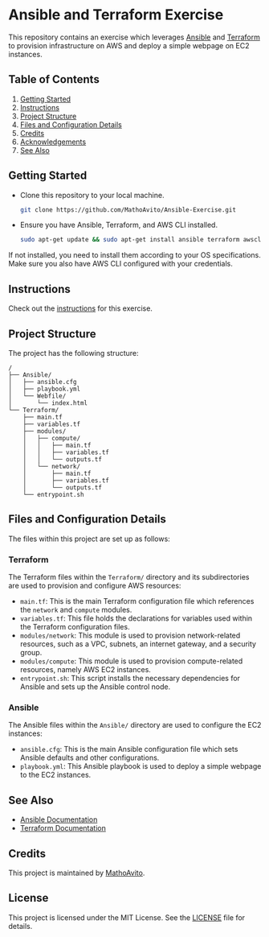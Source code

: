 # Ansible and Terraform Exercise

This repository contains an exercise which leverages [Ansible](https://www.ansible.com/) and [Terraform](https://www.terraform.io/) to provision infrastructure on AWS and deploy a simple webpage on EC2 instances.

## Table of Contents

1. [Getting Started](#getting-started)
2. [Instructions](#instructions)
3. [Project Structure](#project-structure)
4. [Files and Configuration Details](#files-and-configuration-details)
5. [Credits](#credits)
6. [Acknowledgements](#acknowledgements)
7. [See Also](#see-also)

## Getting Started <a name="getting-started"></a>

* Clone this repository to your local machine. 

    ```bash
    git clone https://github.com/MathoAvito/Ansible-Exercise.git
    ```

* Ensure you have Ansible, Terraform, and AWS CLI installed.

    ```bash
    sudo apt-get update && sudo apt-get install ansible terraform awscli -y
    ```

If not installed, you need to install them according to your OS specifications. Make sure you also have AWS CLI configured with your credentials.

## Instructions <a name="instructions"></a>

Check out the [instructions](instructions-ansible-tf.md) for this exercise.
## Project Structure <a name="project-structure"></a>

The project has the following structure: 

```plaintext
/
├── Ansible/
│   ├── ansible.cfg
│   ├── playbook.yml
│   └── Webfile/
│       └── index.html
└── Terraform/
    ├── main.tf
    ├── variables.tf
    ├── modules/
    │   ├── compute/
    │   │   ├── main.tf
    │   │   ├── variables.tf
    │   │   └── outputs.tf
    │   └── network/
    │       ├── main.tf
    │       ├── variables.tf
    │       └── outputs.tf
    └── entrypoint.sh
```
## Files and Configuration Details <a name="files-and-configuration-details"></a>

The files within this project are set up as follows:

### Terraform

The Terraform files within the `Terraform/` directory and its subdirectories are used to provision and configure AWS resources:

- `main.tf`: This is the main Terraform configuration file which references the `network` and `compute` modules.
- `variables.tf`: This file holds the declarations for variables used within the Terraform configuration files.
- `modules/network`: This module is used to provision network-related resources, such as a VPC, subnets, an internet gateway, and a security group.
- `modules/compute`: This module is used to provision compute-related resources, namely AWS EC2 instances.
- `entrypoint.sh`: This script installs the necessary dependencies for Ansible and sets up the Ansible control node.

### Ansible

The Ansible files within the `Ansible/` directory are used to configure the EC2 instances:

- `ansible.cfg`: This is the main Ansible configuration file which sets Ansible defaults and other configurations.
- `playbook.yml`: This Ansible playbook is used to deploy a simple webpage to the EC2 instances.


## See Also <a name="see-also"></a>

- [Ansible Documentation](https://docs.ansible.com/)
- [Terraform Documentation](https://www.terraform.io/docs/index.html)

## Credits <a name="credits"></a>

This project is maintained by [MathoAvito](https://github.com/MathoAvito).

## License <a name="license"></a>

This project is licensed under the MIT License. See the [LICENSE](https://github.com/MathoAvito/Ansible-Exercise/blob/main/LICENSE) file for details.